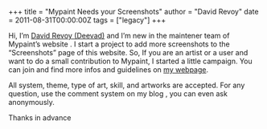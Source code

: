+++
title = "Mypaint Needs your Screenshots"
author = "David Revoy"
date = 2011-08-31T00:00:00Z
tags = ["legacy"]
+++

Hi, I’m [David Revoy (Deevad)](http://www.davidrevoy.com/) and I’m new in the
maintener team of Mypaint’s website . I start a project to add more screenshots
to the “Screenshots” page of this website. So, If you are an artist or a user and
want to do a small contribution to Mypaint, I started a little campaign. You can
join and find more infos and guidelines on [my webpage][info].

[info]: http://www.davidrevoy.com/index.php?article86/mypaint-needs-your-screenshots

All system, theme, type of art, skill, and artworks are accepted. For any question,
use the comment system on my blog , you can even ask anonymously.

Thanks in advance


